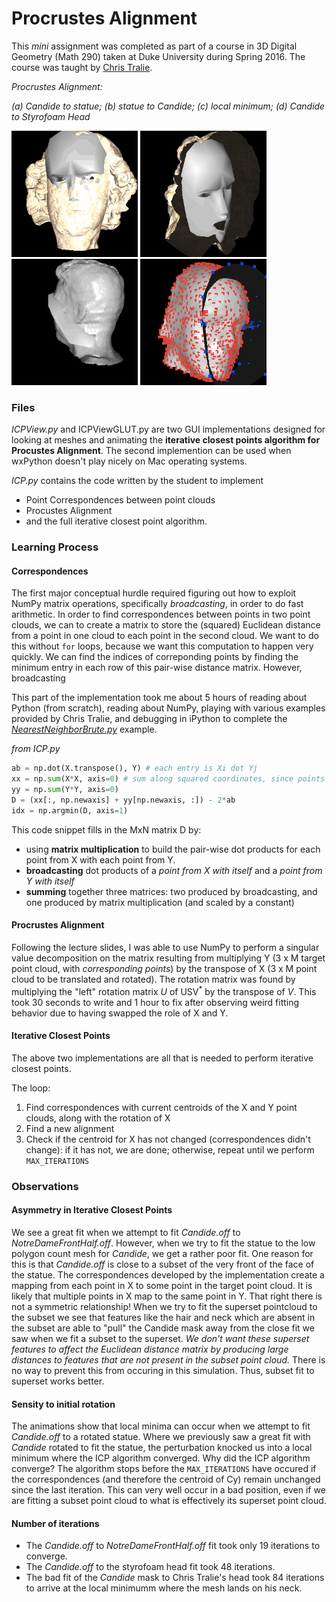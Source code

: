 # Procrustes Alignment

This *mini* assignment was completed as part of a course in 3D Digital Geometry (Math 290) taken at Duke University during Spring 2016. The course was taught by [Chris Tralie](http://www.ctralie.com/).

*Procrustes Alignment:*

*(a) Candide to statue; (b) statue to Candide; (c) local minimum; (d) Candide to Styrofoam Head*

<img src="img/candide-statue.gif" width="202">
<img src="img/statue-candide.gif" width="202">
<img src="img/local-minima.gif" width="202">
<img src="img/candide-styro.gif" width="202">

### Files

*ICPView.py* and ICPViewGLUT.py are two GUI implementations designed for looking at meshes and animating the **iterative closest points algorithm for Procustes Alignment**. The second implemention can be used when wxPython doesn't play nicely on Mac operating systems.

*ICP.py* contains the code written by the student to implement

- Point Correspondences between point clouds
- Procustes Alignment
- and the full iterative closest point algorithm.

### Learning Process

#### Correspondences

The first major conceptual hurdle required figuring out how to exploit NumPy matrix operations, specifically *broadcasting*, in order to do fast arithmetic. In order to find correspondences between points in two point clouds, we can to create a matrix to store the (squared) Euclidean distance from a point in one cloud to each point in the second cloud. We want to do this without `for` loops, because we want this computation to happen very quickly. We can find the indices of correponding points by finding the minimum entry in each row of this pair-wise distance matrix. However, broadcasting

This part of the implementation took me about 5 hours of reading about Python (from scratch), reading about NumPy, playing with various examples provided by Chris Tralie, and debugging in iPython to complete the [*NearestNeighborBrute.py*](https://github.com/COMPSCI290-S2016/NumpyDemos/blob/master/NearestNeighborBrute.py) example.

*from ICP.py*
```python
ab = np.dot(X.transpose(), Y) # each entry is Xi dot Yj
xx = np.sum(X*X, axis=0) # sum along squared coordinates, since points are column vectors
yy = np.sum(Y*Y, axis=0)
D = (xx[:, np.newaxis] + yy[np.newaxis, :]) - 2*ab
idx = np.argmin(D, axis=1)
```

This code snippet fills in the MxN matrix D by:
- using **matrix multiplication** to build the pair-wise dot products for each point from X with each point from Y.
- **broadcasting** dot products of a *point from X with itself* and a *point from Y with itself* 
- **summing** together three matrices: two produced by broadcasting, and one produced by matrix multiplication (and scaled by a constant)

#### Procrustes Alignment

Following the lecture slides, I was able to use NumPy to perform a singular value decomposition on the matrix resulting from multiplying Y (3 x M target point cloud, with *corresponding points*) by the transpose of X (3 x M point cloud to be translated and rotated). The rotation matrix was found by multiplying the "left" rotation matrix *U* of USV<sup>*</sup> by the transpose of *V*. This took 30 seconds to write and 1 hour to fix after observing weird fitting behavior due to having swapped the role of X and Y.

#### Iterative Closest Points

The above two implementations are all that is needed to perform iterative closest points.

The loop:

1. Find correspondences with current centroids of the X and Y point clouds, along with the rotation of X
2. Find a new alignment
3. Check if the centroid for X has not changed (correspondences didn't change): if it has not, we are done; otherwise, repeat until we perform `MAX_ITERATIONS`

### Observations

#### Asymmetry in Iterative Closest Points

We see a great fit when we attempt to fit *Candide.off* to *NotreDameFrontHalf.off*. However, when we try to fit the statue to the low polygon count mesh for *Candide*, we get a rather poor fit. One reason for this is that *Candide.off* is close to a subset of the very front of the face of the statue. The correspondences developed by the implementation create a mapping from each point in X to some point in the target point cloud. It is likely that multiple points in X map to the same point in Y. That right there is not a symmetric relationship! When we try to fit the superset pointcloud to the subset we see that features like the hair and neck which are absent in the subset are able to "pull" the Candide mask away from the close fit we saw when we fit a subset to the superset. *We don't want these superset features to affect the Euclidean distance matrix by producing large distances to features that are not present in the subset point cloud.* There is no way to prevent this from occuring in this simulation. Thus, subset fit to superset works better.

#### Sensity to initial rotation

The animations show that local minima can occur when we attempt to fit *Candide.off* to a rotated statue. Where we previously saw a great fit with *Candide* rotated to fit the statue, the perturbation knocked us into a local minimum where the ICP algorithm converged. Why did the ICP algorithm converge? The algorithm stops before the `MAX_ITERATIONS` have occured if the correspondences (and therefore the centroid of Cy) remain unchanged since the last iteration. This can very well occur in a bad position, even if we are fitting a subset point cloud to what is effectively its superset point cloud.

#### Number of iterations

- The *Candide.off* to *NotreDameFrontHalf.off* fit took only 19 iterations to converge.
- The *Candide.off* to the styrofoam head fit took 48 iterations.
- The bad fit of the *Candide* mask to Chris Tralie's head took 84 iterations to arrive at the local minimumm where the mesh lands on his neck.